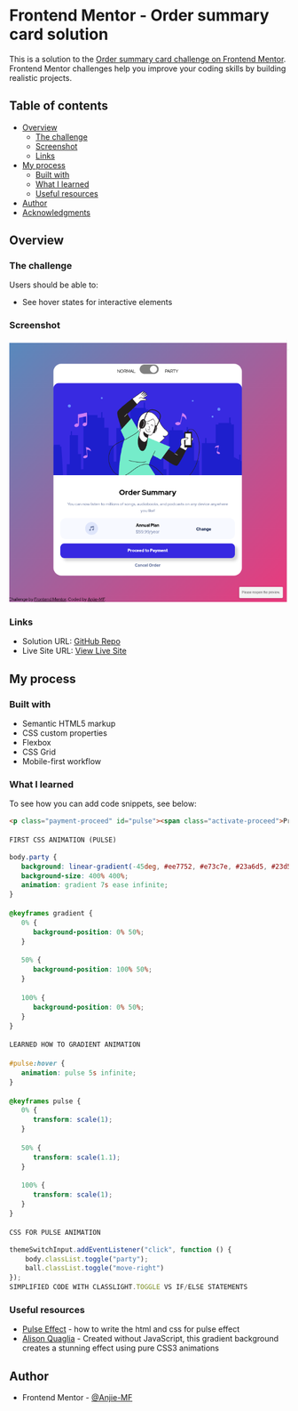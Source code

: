 # Frontend Mentor - Order summary card solution

This is a solution to the [Order summary card challenge on Frontend Mentor](https://www.frontendmentor.io/challenges/order-summary-component-QlPmajDUj). Frontend Mentor challenges help you improve your coding skills by building realistic projects. 

## Table of contents

- [Overview](#overview)
  - [The challenge](#the-challenge)
  - [Screenshot](#screenshot)
  - [Links](#links)
- [My process](#my-process)
  - [Built with](#built-with)
  - [What I learned](#what-i-learned)
  - [Useful resources](#useful-resources)
- [Author](#author)
- [Acknowledgments](#acknowledgments)

## Overview

### The challenge

Users should be able to:

- See hover states for interactive elements

### Screenshot

![](./images/Screenshot%202025-09-08%205.23.49%20AM.png)


### Links

- Solution URL: [GitHub Repo](https://github.com/Anjie-MF/FEM_orderSummary_figma)
- Live Site URL: [View Live Site](https://anjie-mf.github.io/FEM_orderSummary_figma/)

## My process

### Built with

- Semantic HTML5 markup
- CSS custom properties
- Flexbox
- CSS Grid
- Mobile-first workflow

### What I learned

To see how you can add code snippets, see below:

```html
<p class="payment-proceed" id="pulse"><span class="activate-proceed">Proceed to Payment</span></p> 

FIRST CSS ANIMATION (PULSE)

```
```css
body.party {
   background: linear-gradient(-45deg, #ee7752, #e73c7e, #23a6d5, #23d5ab);
   background-size: 400% 400%;
   animation: gradient 7s ease infinite;
}

@keyframes gradient {
   0% {
      background-position: 0% 50%;
   }

   50% {
      background-position: 100% 50%;
   }

   100% {
      background-position: 0% 50%;
   }
} 

LEARNED HOW TO GRADIENT ANIMATION

#pulse:hover {
   animation: pulse 5s infinite;
}

@keyframes pulse {
   0% {
      transform: scale(1);
   }

   50% {
      transform: scale(1.1);
   }

   100% {
      transform: scale(1);
   }
} 

CSS FOR PULSE ANIMATION
```

```js
themeSwitchInput.addEventListener("click", function () {
    body.classList.toggle("party");
    ball.classList.toggle("move-right")
}); 
SIMPLIFIED CODE WITH CLASSLIGHT.TOGGLE VS IF/ELSE STATEMENTS
```

### Useful resources

- [Pulse Effect](https://www.geeksforgeeks.org/css/css-pulse-animation/) - how to write the html and css for pulse effect 
- [Alison Quaglia](https://www.sliderrevolution.com/resources/css-animated-background/) - Created without JavaScript, this gradient background creates a stunning effect using pure CSS3 animations

## Author

- Frontend Mentor - [@Anjie-MF](https://www.frontendmentor.io/profile/Anjie-MF)